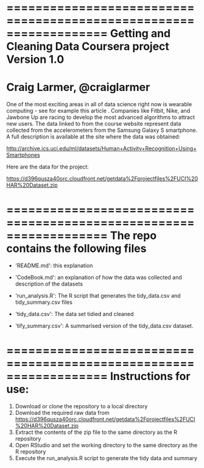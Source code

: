 ==================================================================
Getting and Cleaning Data Coursera project 
Version 1.0
==================================================================
Craig Larmer, @craiglarmer 
==================================================================

One of the most exciting areas in all of data science right now is wearable computing - see for example this article . Companies like Fitbit, Nike, and Jawbone Up are racing to develop the most advanced algorithms to attract new users. The data linked to from the course website represent data collected from the accelerometers from the Samsung Galaxy S smartphone. A full description is available at the site where the data was obtained:

http://archive.ics.uci.edu/ml/datasets/Human+Activity+Recognition+Using+Smartphones

Here are the data for the project:

https://d396qusza40orc.cloudfront.net/getdata%2Fprojectfiles%2FUCI%20HAR%20Dataset.zip

==================================================================
The repo contains the following files
==================================================================
- 'README.md': this explanation

- 'CodeBook.md': an explanation of how the data was collected and description of the datasets

- 'run_analysis.R': The R script that generates the tidy_data.csv and tidy_summary.csv files

- 'tidy_data.csv': The data set tidied and cleaned

- 'tify_summary.csv': A summarised version of the tidy_data.csv dataset. 

==================================================================
Instructions for use:
==================================================================
1.  Download or clone the repository to a local directory
2.  Download the required raw data from https://d396qusza40orc.cloudfront.net/getdata%2Fprojectfiles%2FUCI%20HAR%20Dataset.zip
3.  Extract the contents of the zip file to the same directory as the R repository
4.  Open RStudio and set the working directory to the same directory as the R repository
5.  Execute the run_analysis.R script to generate the tidy data and summary